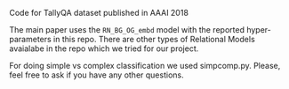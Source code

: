 
Code for TallyQA  dataset published in AAAI 2018


The main paper uses the `RN_BG_OG_embd` model with the reported hyper-parameters in this repo.
There are other types of Relational Models avaialabe in the repo which we tried for our project.

For doing simple vs complex classification we used simpcomp.py.
Please, feel free to ask if you have any other questions.
